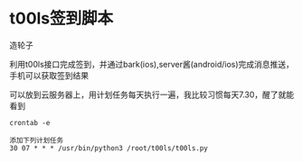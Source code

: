 # t00ls签到脚本

造轮子

利用t00ls接口完成签到，并通过bark(ios),server酱(android/ios)完成消息推送，手机可以获取签到结果

可以放到云服务器上，用计划任务每天执行一遍，我比较习惯每天7.30，醒了就能看到

```
crontab -e

添加下列计划任务
30 07 * * * /usr/bin/python3 /root/t00ls/t00ls.py
```